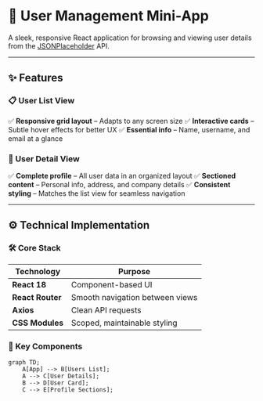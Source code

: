 # 🚀 User Management Mini-App

A sleek, responsive React application for browsing and viewing user details from the [JSONPlaceholder](https://jsonplaceholder.typicode.com/) API.

---

## ✨ Features

### 📋 User List View

✅ **Responsive grid layout** – Adapts to any screen size
✅ **Interactive cards** – Subtle hover effects for better UX
✅ **Essential info** – Name, username, and email at a glance

### 👤 User Detail View

✅ **Complete profile** – All user data in an organized layout
✅ **Sectioned content** – Personal info, address, and company details
✅ **Consistent styling** – Matches the list view for seamless navigation

---

## ⚙️ Technical Implementation

### 🛠 Core Stack

| Technology       | Purpose                         |
| ---------------- | ------------------------------- |
| **React 18**     | Component-based UI              |
| **React Router** | Smooth navigation between views |
| **Axios**        | Clean API requests              |
| **CSS Modules**  | Scoped, maintainable styling    |

### 🧩 Key Components

```mermaid
graph TD;
    A[App] --> B[Users List];
    A --> C[User Details];
    B --> D[User Card];
    C --> E[Profile Sections];
```
